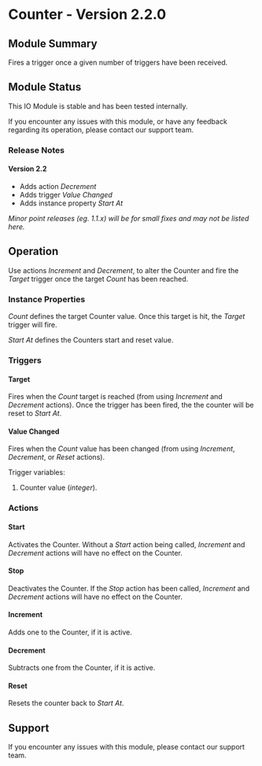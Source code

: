 # Counter - Version 2.2.0

[//]: # (THIS IS WHAT A COMMENT LOOKS LIKE)

## Module Summary

Fires a trigger once a given number of triggers have been received.

## Module Status

This IO Module is stable and has been tested internally.

If you encounter any issues with this module, or have any feedback regarding its operation, please contact our support team.

[//]: # (### Module Scope)
[//]: # (If important to mention explain the limitations and things this module cannot perform)

### Release Notes

#### Version 2.2

* Adds action *Decrement*
* Adds trigger *Value Changed*
* Adds instance property *Start At*

*Minor point releases (eg. 1.1.x) will be for small fixes and may not be listed here.*

[//]: # (## Requirements)
[//]: # (Mention any pre-requisites needed before setting up the module in terms of hardware, subscriptions, APIs)

[//]: # (## Configuration)
[//]: # (Mention any setup aspects the user should note that are generally done outside the Designer interface)

## Operation

[//]: # (Give all the operational details linked to using Instance Properties, Triggers, Conditions, Actions, Variables associated with the module's operation)

Use actions *Increment* and *Decrement*, to alter the Counter and fire the *Target* trigger once the target *Count* has been reached.

### Instance Properties

*Count* defines the target Counter value. Once this target is hit, the *Target* trigger will fire.

*Start At* defines the Counters start and reset value.

### Triggers

#### Target

Fires when the *Count* target is reached (from using *Increment* and *Decrement* actions). Once the trigger has been fired, the the counter will be reset to *Start At*.

#### Value Changed

Fires when the *Count* value has been changed (from using *Increment*, *Decrement*, or *Reset* actions).

Trigger variables:

1. Counter value (*integer*).

[//]: # (### Conditions)
[//]: # (Conditions are other criteria that need to be met after a trigger to activate an Action)

### Actions

#### Start

Activates the Counter. Without a *Start* action being called, *Increment* and *Decrement* actions will have no effect on the Counter.

#### Stop

Deactivates the Counter. If the *Stop* action has been called, *Increment* and *Decrement* actions will have no effect on the Counter.

#### Increment

Adds one to the Counter, if it is active.

#### Decrement

Subtracts one from the Counter, if it is active.

#### Reset

Resets the counter back to *Start At*.

[//]: # (### Variables)
[//]: # (Variables are a way of collecting numbers from inputs and using them in actions)

## Support

If you encounter any issues with this module, please contact our support team.

[//]: # (### Module Use Example)
[//]: # (If relevant to documentation give examples of module use)

[//]: # (### Further Notes)
[//]: # (Possible location for further notes, may not be used)
